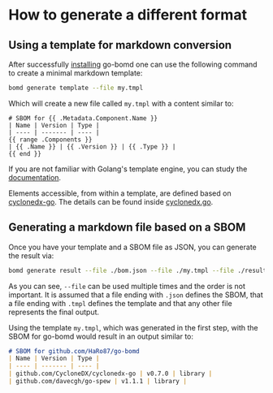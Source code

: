 # How to generate a different format

## Using a template for markdown conversion

After successfully [installing](./install.md) go-bomd one can
use the following command to create a minimal markdown template:

```bash
bomd generate template --file my.tmpl
```

Which will create a new file called `my.tmpl` with a content
similar to:

```
# SBOM for {{ .Metadata.Component.Name }}
| Name | Version | Type |
| ---- | ------- | ---- |
{{ range .Components }}
| {{ .Name }} | {{ .Version }} | {{ .Type }} |
{{ end }}
```

If you are not familiar with Golang's template engine, you can
study the [documentation](https://pkg.go.dev/text/template).

Elements accessible, from within a template, are defined based on 
[cyclonedx-go](https://github.com/CycloneDX/cyclonedx-go). The
details can be found inside [cyclonedx.go](https://github.com/CycloneDX/cyclonedx-go/blob/master/cyclonedx.go).

## Generating a markdown file based on a SBOM

Once you have your template and a SBOM file as JSON, you can
generate the result via:

```bash
bomd generate result --file ./bom.json --file ./my.tmpl --file ./result.md 
```
As you can see, `--file` can be used multiple times and the order is not
important. It is assumed that a file ending with `.json` defines the 
SBOM, that a file ending with `.tmpl` defines the template and that any other
file represents the final output.

Using the template `my.tmpl`, which was generated in the first step, with the
SBOM for go-bomd would result in an output similar to:

```markdown
# SBOM for github.com/HaRo87/go-bomd
| Name | Version | Type |
| ---- | ------- | ---- |
| github.com/CycloneDX/cyclonedx-go | v0.7.0 | library |
| github.com/davecgh/go-spew | v1.1.1 | library |
```
